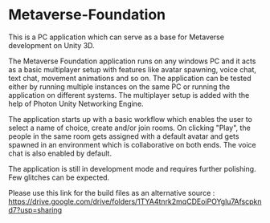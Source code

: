 # Metaverse-Foundation
This is a PC application which can serve as a base for Metaverse development on Unity 3D. 

The Metaverse Foundation application runs on any windows PC and it acts as a basic multiplayer setup with features like avatar spawning, voice chat, text chat, movement animations and so on. The application can be tested either by running multiple instances on the same PC or running the application on different systems. The multiplayer setup is added with the help of Photon Unity Networking Engine. 

The application starts up with a basic workflow which enables the user to select a name of choice, create and/or join rooms. On clicking "Play", the people in the same room gets assigned with a default avatar and gets spawned in an environment which is collaborative on both ends. The voice chat is also enabled by default.

The application is still in development mode and requires further polishing. Few glitches can be expected.

Please use this link for the build files as an alternative source : https://drive.google.com/drive/folders/1TYA4tnrk2mqCDEoiPOYglu7Afscpknd7?usp=sharing

